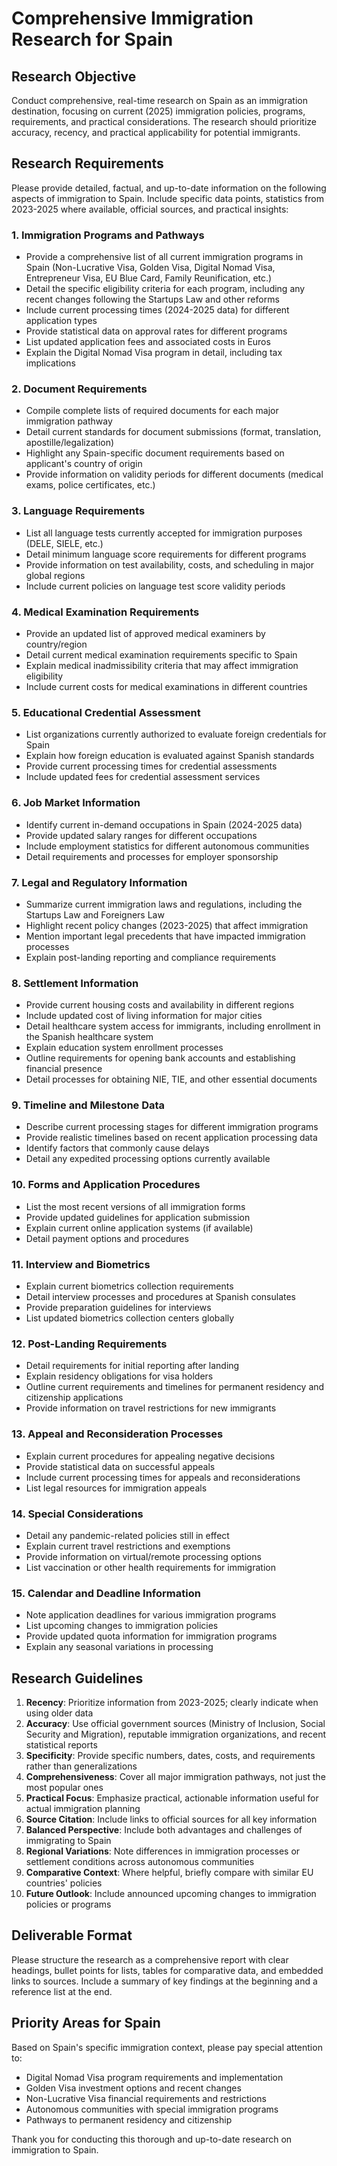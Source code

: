 # Comprehensive Immigration Research for Spain

## Research Objective
Conduct comprehensive, real-time research on Spain as an immigration destination, focusing on current (2025) immigration policies, programs, requirements, and practical considerations. The research should prioritize accuracy, recency, and practical applicability for potential immigrants.

## Research Requirements
Please provide detailed, factual, and up-to-date information on the following aspects of immigration to Spain. Include specific data points, statistics from 2023-2025 where available, official sources, and practical insights:

### 1. Immigration Programs and Pathways
- Provide a comprehensive list of all current immigration programs in Spain (Non-Lucrative Visa, Golden Visa, Digital Nomad Visa, Entrepreneur Visa, EU Blue Card, Family Reunification, etc.)
- Detail the specific eligibility criteria for each program, including any recent changes following the Startups Law and other reforms
- Include current processing times (2024-2025 data) for different application types
- Provide statistical data on approval rates for different programs
- List updated application fees and associated costs in Euros
- Explain the Digital Nomad Visa program in detail, including tax implications

### 2. Document Requirements
- Compile complete lists of required documents for each major immigration pathway
- Detail current standards for document submissions (format, translation, apostille/legalization)
- Highlight any Spain-specific document requirements based on applicant's country of origin
- Provide information on validity periods for different documents (medical exams, police certificates, etc.)

### 3. Language Requirements
- List all language tests currently accepted for immigration purposes (DELE, SIELE, etc.)
- Detail minimum language score requirements for different programs
- Provide information on test availability, costs, and scheduling in major global regions
- Include current policies on language test score validity periods

### 4. Medical Examination Requirements
- Provide an updated list of approved medical examiners by country/region
- Detail current medical examination requirements specific to Spain
- Explain medical inadmissibility criteria that may affect immigration eligibility
- Include current costs for medical examinations in different countries

### 5. Educational Credential Assessment
- List organizations currently authorized to evaluate foreign credentials for Spain
- Explain how foreign education is evaluated against Spanish standards
- Provide current processing times for credential assessments
- Include updated fees for credential assessment services

### 6. Job Market Information
- Identify current in-demand occupations in Spain (2024-2025 data)
- Provide updated salary ranges for different occupations
- Include employment statistics for different autonomous communities
- Detail requirements and processes for employer sponsorship

### 7. Legal and Regulatory Information
- Summarize current immigration laws and regulations, including the Startups Law and Foreigners Law
- Highlight recent policy changes (2023-2025) that affect immigration
- Mention important legal precedents that have impacted immigration processes
- Explain post-landing reporting and compliance requirements

### 8. Settlement Information
- Provide current housing costs and availability in different regions
- Include updated cost of living information for major cities
- Detail healthcare system access for immigrants, including enrollment in the Spanish healthcare system
- Explain education system enrollment processes
- Outline requirements for opening bank accounts and establishing financial presence
- Detail processes for obtaining NIE, TIE, and other essential documents

### 9. Timeline and Milestone Data
- Describe current processing stages for different immigration programs
- Provide realistic timelines based on recent application processing data
- Identify factors that commonly cause delays
- Detail any expedited processing options currently available

### 10. Forms and Application Procedures
- List the most recent versions of all immigration forms
- Provide updated guidelines for application submission
- Explain current online application systems (if available)
- Detail payment options and procedures

### 11. Interview and Biometrics
- Explain current biometrics collection requirements
- Detail interview processes and procedures at Spanish consulates
- Provide preparation guidelines for interviews
- List updated biometrics collection centers globally

### 12. Post-Landing Requirements
- Detail requirements for initial reporting after landing
- Explain residency obligations for visa holders
- Outline current requirements and timelines for permanent residency and citizenship applications
- Provide information on travel restrictions for new immigrants

### 13. Appeal and Reconsideration Processes
- Explain current procedures for appealing negative decisions
- Provide statistical data on successful appeals
- Include current processing times for appeals and reconsiderations
- List legal resources for immigration appeals

### 14. Special Considerations
- Detail any pandemic-related policies still in effect
- Explain current travel restrictions and exemptions
- Provide information on virtual/remote processing options
- List vaccination or other health requirements for immigration

### 15. Calendar and Deadline Information
- Note application deadlines for various immigration programs
- List upcoming changes to immigration policies
- Provide updated quota information for immigration programs
- Explain any seasonal variations in processing

## Research Guidelines
1. **Recency**: Prioritize information from 2023-2025; clearly indicate when using older data
2. **Accuracy**: Use official government sources (Ministry of Inclusion, Social Security and Migration), reputable immigration organizations, and recent statistical reports
3. **Specificity**: Provide specific numbers, dates, costs, and requirements rather than generalizations
4. **Comprehensiveness**: Cover all major immigration pathways, not just the most popular ones
5. **Practical Focus**: Emphasize practical, actionable information useful for actual immigration planning
6. **Source Citation**: Include links to official sources for all key information
7. **Balanced Perspective**: Include both advantages and challenges of immigrating to Spain
8. **Regional Variations**: Note differences in immigration processes or settlement conditions across autonomous communities
9. **Comparative Context**: Where helpful, briefly compare with similar EU countries' policies
10. **Future Outlook**: Include announced upcoming changes to immigration policies or programs

## Deliverable Format
Please structure the research as a comprehensive report with clear headings, bullet points for lists, tables for comparative data, and embedded links to sources. Include a summary of key findings at the beginning and a reference list at the end.

## Priority Areas for Spain
Based on Spain's specific immigration context, please pay special attention to:
- Digital Nomad Visa program requirements and implementation
- Golden Visa investment options and recent changes
- Non-Lucrative Visa financial requirements and restrictions
- Autonomous communities with special immigration programs
- Pathways to permanent residency and citizenship

Thank you for conducting this thorough and up-to-date research on immigration to Spain.
